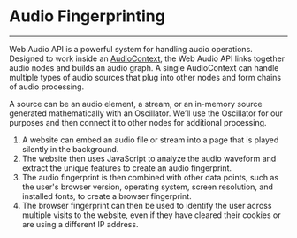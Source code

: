 # Audio Fingerprinting

---

Web Audio API is a powerful system for handling audio operations. Designed to work inside an [AudioContext](https://developer.mozilla.org/en-US/docs/Web/API/AudioContext), the Web Audio API links together audio nodes and builds an audio graph. A single AudioContext can handle multiple types of audio sources that plug into other nodes and form chains of audio processing.

A source can be an audio element, a stream, or an in-memory source generated mathematically with an Oscillator. We’ll use the Oscillator for our purposes and then connect it to other nodes for additional processing.

1. A website can embed an audio file or stream into a page that is played silently in the background.
2. The website then uses JavaScript to analyze the audio waveform and extract the unique features to create an audio fingerprint.
3. The audio fingerprint is then combined with other data points, such as the user's browser version, operating system, screen resolution, and installed fonts, to create a browser fingerprint.
4. The browser fingerprint can then be used to identify the user across multiple visits to the website, even if they have cleared their cookies or are using a different IP address.

